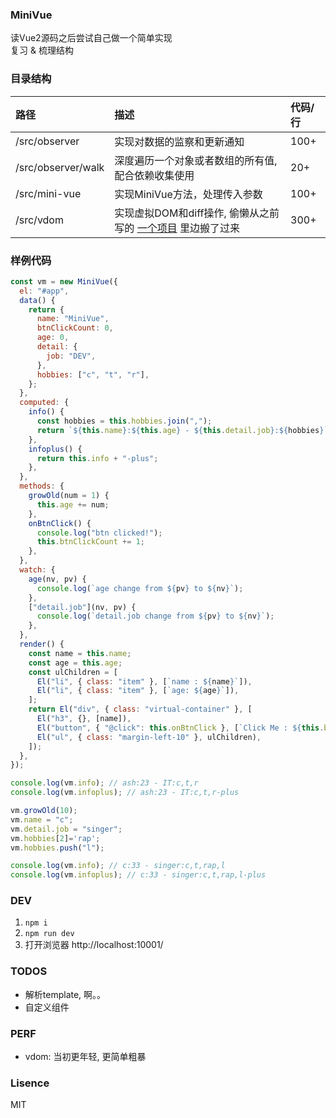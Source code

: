 ### MiniVue
读Vue2源码之后尝试自己做一个简单实现  
复习 & 梳理结构

### 目录结构
| 路径 | 描述 | 代码/行 |  
|:--|:--| :--|
| /src/observer | 实现对数据的监察和更新通知 | 100+ |
| /src/observer/walk | 深度遍历一个对象或者数组的所有值,配合依赖收集使用 | 20+ |
| /src/mini-vue | 实现MiniVue方法，处理传入参数 | 100+|
| /src/vdom | 实现虚拟DOM和diff操作, 偷懒从之前写的 [一个项目](https://github.com/AsherWang/virtual-dom-practice) 里边搬了过来 | 300+ |


### 样例代码
``` javascript
const vm = new MiniVue({
  el: "#app",
  data() {
    return {
      name: "MiniVue",
      btnClickCount: 0,
      age: 0,
      detail: {
        job: "DEV",
      },
      hobbies: ["c", "t", "r"],
    };
  },
  computed: {
    info() {
      const hobbies = this.hobbies.join(",");
      return `${this.name}:${this.age} - ${this.detail.job}:${hobbies}`;
    },
    infoplus() {
      return this.info + "-plus";
    },
  },
  methods: {
    growOld(num = 1) {
      this.age += num;
    },
    onBtnClick() {
      console.log("btn clicked!");
      this.btnClickCount += 1;
    },
  },
  watch: {
    age(nv, pv) {
      console.log(`age change from ${pv} to ${nv}`);
    },
    ["detail.job"](nv, pv) {
      console.log(`detail.job change from ${pv} to ${nv}`);
    },
  },
  render() {
    const name = this.name;
    const age = this.age;
    const ulChildren = [
      El("li", { class: "item" }, [`name : ${name}`]),
      El("li", { class: "item" }, [`age: ${age}`]),
    ];
    return El("div", { class: "virtual-container" }, [
      El("h3", {}, [name]),
      El("button", { "@click": this.onBtnClick }, [`Click Me : ${this.btnClickCount}`]),
      El("ul", { class: "margin-left-10" }, ulChildren),
    ]);
  },
});

console.log(vm.info); // ash:23 - IT:c,t,r
console.log(vm.infoplus); // ash:23 - IT:c,t,r-plus

vm.growOld(10);
vm.name = "c";
vm.detail.job = "singer";
vm.hobbies[2]='rap';
vm.hobbies.push("l");

console.log(vm.info); // c:33 - singer:c,t,rap,l
console.log(vm.infoplus); // c:33 - singer:c,t,rap,l-plus
```

### DEV
1. `npm i`  
1. `npm run dev`  
1. 打开浏览器 http://localhost:10001/

### TODOS
- 解析template, 啊。。
- 自定义组件

### PERF
- vdom: 当初更年轻, 更简单粗暴


### Lisence
MIT